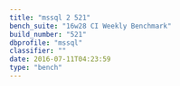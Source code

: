 ```yaml
---
title: "mssql 2 521"
bench_suite: "16w28 CI Weekly Benchmark"
build_number: "521"
dbprofile: "mssql"
classifier: ""
date: 2016-07-11T04:23:59
type: "bench"
---
```

